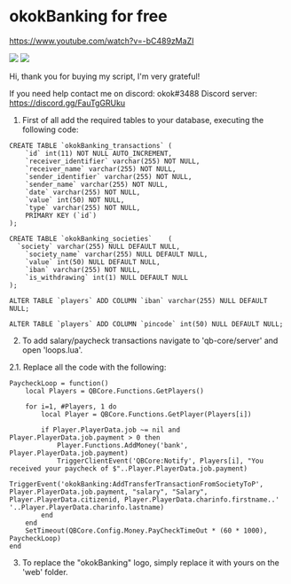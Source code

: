 
# okokBanking for free

https://www.youtube.com/watch?v=-bC489zMaZI

![](https://img001.prntscr.com/file/img001/6NTM4VyBRkGZOt7JhCOX8w.png)
![](https://img001.prntscr.com/file/img001/dCDfpZN6Q4Wn6U0TBN5yFQ.png)



Hi, thank you for buying my script, I'm very grateful!

If you need help contact me on discord: okok#3488
Discord server: https://discord.gg/FauTgGRUku

1. First of all add the required tables to your database, executing the following code:

```
CREATE TABLE `okokBanking_transactions`	(
	`id` int(11) NOT NULL AUTO_INCREMENT,
	`receiver_identifier` varchar(255) NOT NULL,
	`receiver_name` varchar(255) NOT NULL,
	`sender_identifier` varchar(255) NOT NULL,
	`sender_name` varchar(255) NOT NULL,
	`date` varchar(255) NOT NULL,
	`value` int(50) NOT NULL,
	`type` varchar(255) NOT NULL,
	PRIMARY KEY (`id`)
);

CREATE TABLE `okokBanking_societies`	(
  `society` varchar(255) NULL DEFAULT NULL,
	`society_name` varchar(255) NULL DEFAULT NULL,
	`value` int(50) NULL DEFAULT NULL,
	`iban` varchar(255) NOT NULL,
	`is_withdrawing` int(1) NULL DEFAULT NULL
);

ALTER TABLE `players` ADD COLUMN `iban` varchar(255) NULL DEFAULT NULL;

ALTER TABLE `players` ADD COLUMN `pincode` int(50) NULL DEFAULT NULL;
```
2. To add salary/paycheck transactions navigate to 'qb-core/server' and open 'loops.lua'.

2.1. Replace all the code with the following:
```
PaycheckLoop = function()
	local Players = QBCore.Functions.GetPlayers()

	for i=1, #Players, 1 do
		local Player = QBCore.Functions.GetPlayer(Players[i])

		if Player.PlayerData.job ~= nil and Player.PlayerData.job.payment > 0 then
			Player.Functions.AddMoney('bank', Player.PlayerData.job.payment)
			TriggerClientEvent('QBCore:Notify', Players[i], "You received your paycheck of $"..Player.PlayerData.job.payment)
			TriggerEvent('okokBanking:AddTransferTransactionFromSocietyToP', Player.PlayerData.job.payment, "salary", "Salary", Player.PlayerData.citizenid, Player.PlayerData.charinfo.firstname..' '..Player.PlayerData.charinfo.lastname)
		end
	end
	SetTimeout(QBCore.Config.Money.PayCheckTimeOut * (60 * 1000), PaycheckLoop)
end
```
3. To replace the "okokBanking" logo, simply replace it with yours on the 'web' folder. 
